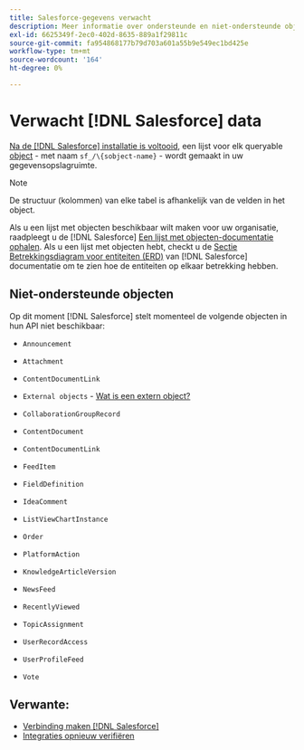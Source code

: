 ```yaml
---
title: Salesforce-gegevens verwacht
description: Meer informatie over ondersteunde en niet-ondersteunde objecten in Salesforce-gegevens.
exl-id: 6625349f-2ec0-402d-8635-889a1f29811c
source-git-commit: fa954868177b79d703a601a55b9e549ec1bd425e
workflow-type: tm+mt
source-wordcount: '164'
ht-degree: 0%

---
```


# Verwacht [!DNL Salesforce] data

[Na de [!DNL Salesforce] installatie is voltooid](../integrations/salesforce.md), een lijst voor elk queryable [object](https://developer.salesforce.com/docs/atlas.en-us.api.meta/api/sforce_api_objects_concepts.htm) - met naam `sf_/\{sobject-name}` - wordt gemaakt in uw gegevensopslagruimte.

>[!NOTE]
>
>De structuur (kolommen) van elke tabel is afhankelijk van de velden in het object.

Als u een lijst met objecten beschikbaar wilt maken voor uw organisatie, raadpleegt u de [!DNL Salesforce] [Een lijst met objecten-documentatie ophalen](https://developer.salesforce.com/docs/atlas.en-us.api_rest.meta/api_rest/dome_describeGlobal.htm). Als u een lijst met objecten hebt, checkt u de [Sectie Betrekkingsdiagram voor entiteiten (ERD)](https://developer.salesforce.com/docs/atlas.en-us.object_reference.meta/object_reference/sforce_api_erd_knowledge.htm) van [!DNL Salesforce] documentatie om te zien hoe de entiteiten op elkaar betrekking hebben.

## Niet-ondersteunde objecten

Op dit moment [!DNL Salesforce] stelt momenteel de volgende objecten in hun API niet beschikbaar:

* `Announcement`
* `Attachment`
* `ContentDocumentLink`
* `External objects` - [Wat is een extern object?](https://developer.salesforce.com/docs/atlas.en-us.api.meta/api/sforce_api_objects_external_objects.htm)
* `CollaborationGroupRecord`
* `ContentDocument`
* `ContentDocumentLink`
* `FeedItem`
* `FieldDefinition`
* `IdeaComment`
* `ListViewChartInstance`
* `Order`
* `PlatformAction`

* `KnowledgeArticleVersion`
* `NewsFeed`
* `RecentlyViewed`
* `TopicAssignment`
* `UserRecordAccess`
* `UserProfileFeed`
* `Vote`

## Verwante:

* [Verbinding maken [!DNL Salesforce]](../integrations/salesforce.md)
* [Integraties opnieuw verifiëren](https://experienceleague.adobe.com/docs/commerce-knowledge-base/kb/how-to/mbi-reauthenticating-integrations.html?lang=en)
